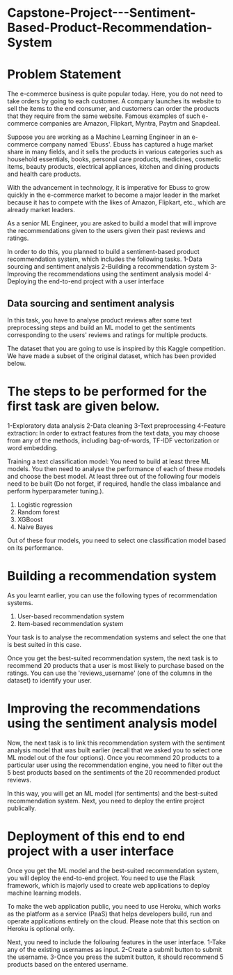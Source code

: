 # Capstone-Project---Sentiment-Based-Product-Recommendation-System
# Problem Statement
The e-commerce business is quite popular today. Here, you do not need to take orders by going to each customer. A company launches its website to sell the items to the end consumer, and customers can order the products that they require from the same website. Famous examples of such e-commerce companies are Amazon, Flipkart, Myntra, Paytm and Snapdeal.

Suppose you are working as a Machine Learning Engineer in an e-commerce company named 'Ebuss'. Ebuss has captured a huge market share in many fields, and it sells the products in various categories such as household essentials, books, personal care products, medicines, cosmetic items, beauty products, electrical appliances, kitchen and dining products and health care products.

With the advancement in technology, it is imperative for Ebuss to grow quickly in the e-commerce market to become a major leader in the market because it has to compete with the likes of Amazon, Flipkart, etc., which are already market leaders.

As a senior ML Engineer, you are asked to build a model that will improve the recommendations given to the users given their past reviews and ratings. 

In order to do this, you planned to build a sentiment-based product recommendation system, which includes the following tasks.
1-Data sourcing and sentiment analysis
2-Building a recommendation system
3-Improving the recommendations using the sentiment analysis model
4-Deploying the end-to-end project with a user interface
 
## Data sourcing and sentiment analysis
In this task, you have to analyse product reviews after some text preprocessing steps and build an ML model to get the sentiments corresponding to the users' reviews and ratings for multiple products. 

The dataset that you are going to use is inspired by this Kaggle competition. We have made a subset of the original dataset, which has been provided below.

# The steps to be performed for the first task are given below.

1-Exploratory data analysis
2-Data cleaning
3-Text preprocessing
4-Feature extraction: In order to extract features from the text data, you may choose from any of the methods, including bag-of-words, TF-IDF vectorization or word embedding.

Training a text classification model: You need to build at least three ML models. You then need to analyse the performance of each of these models and choose the best model. At least three out of the following four models need to be built (Do not forget, if required, handle the class imbalance and perform hyperparameter tuning.). 
1. Logistic regression
2. Random forest
3. XGBoost
4. Naive Bayes

Out of these four models, you need to select one classification model based on its performance.

# Building a recommendation system
As you learnt earlier, you can use the following types of recommendation systems.
1. User-based recommendation system
2. Item-based recommendation system

Your task is to analyse the recommendation systems and select the one that is best suited in this case. 

Once you get the best-suited recommendation system, the next task is to recommend 20 products that a user is most likely to purchase based on the ratings. You can use the 'reviews_username' (one of the columns in the dataset) to identify your user. 

# Improving the recommendations using the sentiment analysis model
Now, the next task is to link this recommendation system with the sentiment analysis model that was built earlier (recall that we asked you to select one ML model out of the four options). Once you recommend 20 products to a particular user using the recommendation engine, you need to filter out the 5 best products based on the sentiments of the 20 recommended product reviews. 

In this way, you will get an ML model (for sentiments) and the best-suited recommendation system. Next, you need to deploy the entire project publically.

 

# Deployment of this end to end project with a user interface
Once you get the ML model and the best-suited recommendation system, you will deploy the end-to-end project. You need to use the Flask framework, which is majorly used to create web applications to deploy machine learning models.

To make the web application public, you need to use Heroku, which works as the platform as a service (PaaS) that helps developers build, run and operate applications entirely on the cloud. Please note that this section on Heroku is optional only.

Next, you need to include the following features in the user interface.
1-Take any of the existing usernames as input.
2-Create a submit button to submit the username.
3-Once you press the submit button, it should recommend 5 products based on the entered username.
